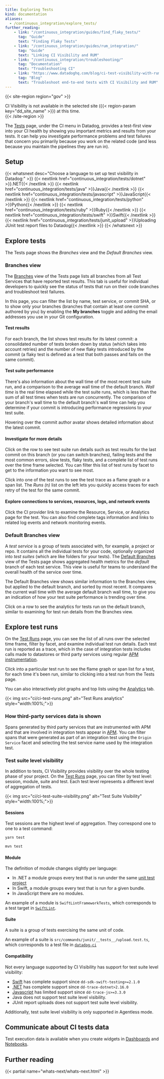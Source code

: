 ```yaml
---
title: Exploring Tests
kind: documentation
aliases:
  - /continuous_integration/explore_tests/
further_reading:
    - link: "/continuous_integration/guides/find_flaky_tests/"
      tag: "Guide"
      text: "Finding Flaky Tests"
    - link: "/continuous_integration/guides/rum_integration/"
      tag: "Guide"
      text: "Linking CI Visibility and RUM"
    - link: "/continuous_integration/troubleshooting/"
      tag: "Documentation"
      text: "Troubleshooting CI"
    - link: "https://www.datadoghq.com/blog/ci-test-visibility-with-rum/"
      tag: "Blog"
      text: "Troubleshoot end-to-end tests with CI Visibility and RUM"
---
```


{{< site-region region="gov" >}}
<div class="alert alert-warning">CI Visibility is not available in the selected site ({{< region-param key="dd_site_name" >}}) at this time.</div>
{{< /site-region >}}

The [Tests][1] page, under the CI menu in Datadog, provides a test-first view into your CI health by showing you important metrics and results from your tests. It can help you investigate performance problems and test failures that concern you primarily because you work on the related code (and less because you maintain the pipelines they are run in).

## Setup



{{< whatsnext desc="Choose a language to set up test visibility in Datadog:" >}}
    {{< nextlink href="continuous_integration/tests/dotnet" >}}.NET{{< /nextlink >}}
    {{< nextlink href="continuous_integration/tests/java" >}}Java{{< /nextlink >}}
    {{< nextlink href="continuous_integration/tests/javascript" >}}JavaScript{{< /nextlink >}}
    {{< nextlink href="continuous_integration/tests/python" >}}Python{{< /nextlink >}}
    {{< nextlink href="continuous_integration/tests/ruby" >}}Ruby{{< /nextlink >}}
    {{< nextlink href="continuous_integration/tests/swift" >}}Swift{{< /nextlink >}}
    {{< nextlink href="continuous_integration/tests/junit_upload" >}}Uploading JUnit test report files to Datadog{{< /nextlink >}}
{{< /whatsnext >}}
## Explore tests

The Tests page shows the _Branches_ view and the _Default Branches_ view.

### Branches view

The [Branches][2] view of the Tests page lists all branches from all Test Services that have reported test results. This tab is useful for individual developers to quickly see the status of tests that run on their code branches and troubleshoot test failures.

In this page, you can filter the list by name, test service, or commit SHA, or to show only your branches (branches that contain at least one commit authored by you) by enabling the **My branches** toggle and adding the email addresses you use in your Git configuration.

#### Test results

For each branch, the list shows test results for its latest commit: a consolidated number of tests broken down by status (which takes into account retries) and the number of new flaky tests introduced by the commit (a flaky test is defined as a test that both passes and fails on the same commit).

#### Test suite performance

There's also information about the wall time of the most recent test suite run, and a comparison to the average wall time of the default branch. _Wall time_ is the real time elapsed while the test suite runs, which is less than the sum of all test times when tests are run concurrently. The comparison of your branch's wall time to the default branch's wall time can help you determine if your commit is introducing performance regressions to your test suite.

Hovering over the commit author avatar shows detailed information about the latest commit.

#### Investigate for more details

Click on the row to see test suite run details such as test results for the last commit on this branch (or you can switch branches), failing tests and the most common errors, slow tests, flaky tests, and a complete list of test runs over the time frame selected. You can filter this list of test runs by facet to get to the information you want to see most.

Click into one of the test runs to see the test trace as a flame graph or a span list. The _Runs (n)_ list on the left lets you quickly access traces for each retry of the test for the same commit.

#### Explore connections to services, resources, logs, and network events

Click the CI provider link to examine the Resource, Service, or Analytics page for the test. You can also find complete tags information and links to related log events and network monitoring events.

### Default Branches view

A _test service_ is a group of tests associated with, for example, a project or repo. It contains all the individual tests for your code, optionally organized into _test suites_ (which are like folders for your tests). The [Default Branches][3] view of the Tests page shows aggregated health metrics for the _default_ branch of each test service. This view is useful for teams to understand the overall health of the service over time.

The Default Branches view shows similar information to the Branches view, but applied to the default branch, and sorted by most recent. It compares the current wall time with the average default branch wall time, to give you an indication of how your test suite performance is trending over time.

Click on a row to see the analytics for tests run on the default branch, similar to examining for test run details from the Branches view.

## Explore test runs

On the [Test Runs][4] page, you can see the list of all runs over the selected time frame, filter by facet, and examine individual test run details. Each test run is reported as a trace, which in the case of integration tests includes calls made to datastores or third party services using regular [APM instrumentation][5].

Click into a particular test run to see the flame graph or span list for a test, for each time it's been run, similar to clicking into a test run from the Tests page.

You can also interactively plot graphs and top lists using the [Analytics][6] tab.

{{< img src="ci/ci-test-runs.png" alt="Test Runs analytics" style="width:100%;">}}

### How third-party services data is shown

Spans generated by third party services that are instrumented with APM and that are involved in integration tests appear in [APM][7]. You can filter spans that were generated as part of an integration test using the `Origin Service` facet and selecting the test service name used by the integration test.

### Test suite level visibility

In addition to tests, CI Visibility provides visibility over the whole testing phase of your project. On the [Test Runs][4] page, you can filter by test level: session, module, suite and test. Each test level represents a different level of aggregation of tests.

{{< img src="ci/ci-test-suite-visibility.png" alt="Test Suite Visibility" style="width:100%;">}}

#### Sessions
Test sessions are the highest level of aggregation. They correspond one to one to a test command:

```bash
yarn test
```

```bash
mvn test
```

#### Module
The definition of module changes slightly per language:

* In .NET a module groups every test that is run under the same [unit test project][8]
* In Swift, a module groups every test that is run for a given bundle.
* In JavaScript there are no modules.

An example of a module is `SwiftLintFrameworkTests`, which corresponds to a test target in [`SwiftLint`][9].

#### Suite
A suite is a group of tests exercising the same unit of code.

An example of a suite is `src/commands/junit/__tests__/upload.test.ts`, which corresponds to a test file in [`datadog-ci`][10]

#### Compatibility
Not every language supported by CI Visibility has support for test suite level visibility:

* [Swift][11] has complete support since `dd-sdk-swift-testing>=2.1.0`
* [.NET][12] has complete support since `dd-trace-dotnet>2.16.0`
* [Javascript][13] has limited support since `dd-trace-js>=3.3.0`
* Java does not support test suite level visibility.
* JUnit report uploads does not support test suite level visibility.

Additionally, test suite level visibility is only supported in Agentless mode.

## Communicate about CI tests data

Test execution data is available when you create widgets in [Dashboards][14] and [Notebooks][15].

## Further reading

{{< partial name="whats-next/whats-next.html" >}}

[1]: https://app.datadoghq.com/ci/test-services
[2]: https://app.datadoghq.com/ci/test-services?view=branches
[3]: https://app.datadoghq.com/ci/test-services?view=default-branches
[4]: https://app.datadoghq.com/ci/test-runs
[5]: https://www.datadoghq.com/auto-instrumentation/
[6]: https://app.datadoghq.com/ci/test-runs?viz=timeseries
[7]: /tracing/
[8]: https://learn.microsoft.com/en-us/visualstudio/test/create-a-unit-test-project?view=vs-2022#to-create-a-unit-test-project
[9]: https://github.com/realm/SwiftLint/blob/7738f0c0a5990201ca6556bdb2f13f8e67b5191d/Package.swift#L71
[10]: https://github.com/DataDog/datadog-ci/blob/6de6ea3bbffa57d8576422535061ca35c759feb6/src/commands/junit/__tests__/upload.test.ts
[11]: /continuous_integration/tests/swift/#test-suite-level-visibility-compatibility
[12]: /continuous_integration/tests/dotnet/#test-suite-level-visibility-compatibility
[13]: /continuous_integration/tests/javascript/#test-suite-level-visibility-compatibility
[14]: https://app.datadoghq.com/dashboard/lists
[15]: https://app.datadoghq.com/notebook/list
